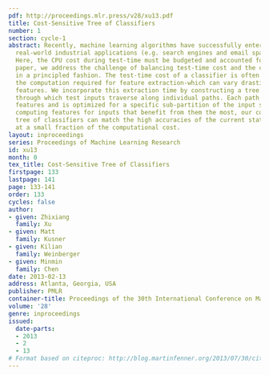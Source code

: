 ```yaml
---
pdf: http://proceedings.mlr.press/v28/xu13.pdf
title: Cost-Sensitive Tree of Classifiers
number: 1
section: cycle-1
abstract: Recently, machine learning algorithms have successfully entered large-scale
  real-world industrial applications (e.g. search engines and email spam filters).
  Here, the CPU cost during test-time must be budgeted and accounted for. In this
  paper, we address the challenge of balancing test-time cost and the classifier accuracy
  in a principled fashion. The test-time cost of a classifier is often dominated by
  the computation required for feature extraction-which can vary drastically across
  features. We incorporate this extraction time by constructing a tree of classifiers,
  through which test inputs traverse along individual paths. Each path extracts different
  features and is optimized for a specific sub-partition of the input space. By only
  computing features for inputs that benefit from them the most, our cost-sensitive
  tree of classifiers can match the high accuracies of the current state-of-the-art
  at a small fraction of the computational cost.
layout: inproceedings
series: Proceedings of Machine Learning Research
id: xu13
month: 0
tex_title: Cost-Sensitive Tree of Classifiers
firstpage: 133
lastpage: 141
page: 133-141
order: 133
cycles: false
author:
- given: Zhixiang
  family: Xu
- given: Matt
  family: Kusner
- given: Kilian
  family: Weinberger
- given: Minmin
  family: Chen
date: 2013-02-13
address: Atlanta, Georgia, USA
publisher: PMLR
container-title: Proceedings of the 30th International Conference on Machine Learning
volume: '28'
genre: inproceedings
issued:
  date-parts:
  - 2013
  - 2
  - 13
# Format based on citeproc: http://blog.martinfenner.org/2013/07/30/citeproc-yaml-for-bibliographies/
---
```

